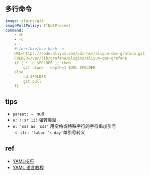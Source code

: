 

## 多行命令

```yaml
image: alpine/git
imagePullPolicy: IfNotPresent
command:
    - sh
    - -c
    - |
    #!/usr/bin/env bash -e
    URL=https://code.aliyun.com/cdi-hsc/aliyun-cms-grafana.git
    FOLDER=/var/lib/grafana/plugins/aliyun-cms-grafana
    if [ ! -d $FOLDER ]; then
        git clone --depth=1 $URL $FOLDER
    else
        cd $FOLDER
        git pull
    fi
```

## tips
+ `parent: ~ ` null
+ `e: !!sr 123` 强转类型
+ `e: 'sss as  sss'` 用空格或特殊字符的字符串加引号
    - `str: 'labor''s day'`单引号转义
## ref
+ [YAML技巧](https://whmzsu.github.io/helm-doc-zh-cn/chart_template_guide/yaml_techniques-zh_cn.html)
+ [YAML 语言教程](https://www.ruanyifeng.com/blog/2016/07/yaml.html)